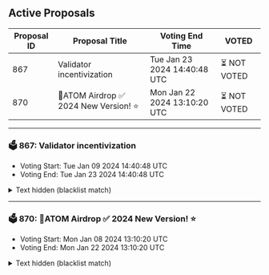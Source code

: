 ## Active Proposals

| Proposal ID | Proposal Title | Voting End Time | VOTED |
|-------------|----------------|-----------------|-------|
| 867 | Validator incentivization | Tue Jan 23 2024 14:40:48 UTC | ⏳ NOT VOTED |
| 870 | 💎ATOM Airdrop ✅ 2024 New Version! ⭐ | Mon Jan 22 2024 13:10:20 UTC | ⏳ NOT VOTED |

---

### 🗳 867: Validator incentivization
- Voting Start: Tue Jan 09 2024 14:40:48 UTC
- Voting End: Tue Jan 23 2024 14:40:48 UTC

<details>
<summary>Text hidden (blacklist match)</summary>
 
</details>

---

### 🗳 870: 💎ATOM Airdrop ✅ 2024 New Version! ⭐
- Voting Start: Mon Jan 08 2024 13:10:20 UTC
- Voting End: Mon Jan 22 2024 13:10:20 UTC

<details>
<summary>Text hidden (blacklist match)</summary>
 
</details>
